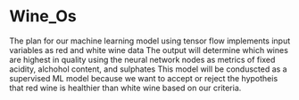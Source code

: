 # Wine_Os
The plan for our machine learning model using tensor flow implements input variables as red and white wine data
The  output will determine which wines are highest in quality using the neural network nodes as metrics of fixed acidity, alchohol content, and sulphates 
This model will be conduscted as a supervised ML model because we want to accept or reject the hypotheis that red wine is healthier than white wine based on our criteria.


